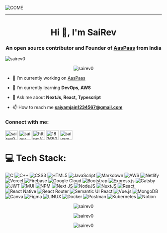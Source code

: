 ![COME](https://user-images.githubusercontent.com/96655163/195539546-4d2778fc-c88c-41a7-9dfe-e2a084847296.png)

---

<h1 align="center">Hi 👋, I'm SaiRev</h1>
<h3 align="center">An open source contributor and Founder of <a href="https://www.aaspaas.tech">AasPaas</a> from India</h3>

<p align="left"> <img src="https://visitcount.itsvg.in/api?id=SaiRev0&icon=3&color=1" alt="sairev0" /></p>
<p align="center"><img src="https://github-profile-trophy.vercel.app/?username=SaiRev0&theme=discord&no-frame=false&no-bg=false&margin-w=4" alt="sairev0" /></a> </p>

- 🔭 I’m currently working on [AasPaas](https://www.aaspaas.tech)

- 🌱 I’m currently learning **DevOps, AWS**

- 💬 Ask me about **NextJs, React, Typescript**

- 📫 How to reach me **saiyamjain1234567@gmail.com**

<h3 align="left">Connect with me:</h3>
<p align="left">
<a href="https://codepen.io/sairev0" target="blank"><img align="center" src="https://raw.githubusercontent.com/rahuldkjain/github-profile-readme-generator/master/src/images/icons/Social/codepen.svg" alt="sairev0" height="30" width="40" /></a>
<a href="https://dev.to/sairev" target="blank"><img align="center" src="https://raw.githubusercontent.com/rahuldkjain/github-profile-readme-generator/master/src/images/icons/Social/devto.svg" alt="sairev" height="30" width="40" /></a>
<a href="https://www.linkedin.com/in/sairev/" target="blank"><img align="center" src="https://raw.githubusercontent.com/rahuldkjain/github-profile-readme-generator/master/src/images/icons/Social/linked-in-alt.svg" alt="https://www.linkedin.com/in/sairev/" height="30" width="40" /></a>
<a href="https://stackoverflow.com/users/18765060" target="blank"><img align="center" src="https://raw.githubusercontent.com/rahuldkjain/github-profile-readme-generator/master/src/images/icons/Social/stack-overflow.svg" alt="18765060" height="30" width="40" /></a>
<a href="https://instagram.com/saiyam_iitbhu" target="blank"><img align="center" src="https://raw.githubusercontent.com/rahuldkjain/github-profile-readme-generator/master/src/images/icons/Social/instagram.svg" alt="saiyam_iitbhu" height="30" width="40" /></a>
</p>

# 💻 Tech Stack:
![C](https://img.shields.io/badge/c-%2300599C.svg?style=flat&logo=c&logoColor=white) ![C++](https://img.shields.io/badge/c++-%2300599C.svg?style=flat&logo=c%2B%2B&logoColor=white) ![CSS3](https://img.shields.io/badge/css3-%231572B6.svg?style=flat&logo=css3&logoColor=white) ![HTML5](https://img.shields.io/badge/html5-%23E34F26.svg?style=flat&logo=html5&logoColor=white) ![JavaScript](https://img.shields.io/badge/javascript-%23323330.svg?style=flat&logo=javascript&logoColor=%23F7DF1E) ![Markdown](https://img.shields.io/badge/markdown-%23000000.svg?style=flat&logo=markdown&logoColor=white) ![AWS](https://img.shields.io/badge/AWS-%23FF9900.svg?style=flat&logo=amazon-aws&logoColor=white) ![Netlify](https://img.shields.io/badge/netlify-%23000000.svg?style=flat&logo=netlify&logoColor=#00C7B7) ![Vercel](https://img.shields.io/badge/vercel-%23000000.svg?style=flat&logo=vercel&logoColor=white) ![Firebase](https://img.shields.io/badge/firebase-%23039BE5.svg?style=flat&logo=firebase) ![Google Cloud](https://img.shields.io/badge/Google%20Cloud-%234285F4.svg?style=flat&logo=google-cloud&logoColor=white) ![Bootstrap](https://img.shields.io/badge/bootstrap-%23563D7C.svg?style=flat&logo=bootstrap&logoColor=white) ![Express.js](https://img.shields.io/badge/express.js-%23404d59.svg?style=flat&logo=express&logoColor=%2361DAFB) ![Gatsby](https://img.shields.io/badge/Gatsby-%23663399.svg?style=flat&logo=gatsby&logoColor=white) ![JWT](https://img.shields.io/badge/JWT-black?style=flat&logo=JSON%20web%20tokens) ![MUI](https://img.shields.io/badge/MUI-%230081CB.svg?style=flat&logo=material-ui&logoColor=white) ![NPM](https://img.shields.io/badge/NPM-%23000000.svg?style=flat&logo=npm&logoColor=white) ![Next JS](https://img.shields.io/badge/Next-black?style=flat&logo=next.js&logoColor=white) ![NodeJS](https://img.shields.io/badge/node.js-6DA55F?style=flat&logo=node.js&logoColor=white) ![NuxtJS](https://img.shields.io/badge/Nuxt-black?style=flat&logo=nuxt.js&logoColor=white) ![React](https://img.shields.io/badge/react-%2320232a.svg?style=flat&logo=react&logoColor=%2361DAFB) ![React Native](https://img.shields.io/badge/react_native-%2320232a.svg?style=flat&logo=react&logoColor=%2361DAFB) ![React Router](https://img.shields.io/badge/React_Router-CA4245?style=flat&logo=react-router&logoColor=white) ![Semantic UI React](https://img.shields.io/badge/Semantic%20UI%20React-%2335BDB2.svg?style=flat&logo=SemanticUIReact&logoColor=white) ![Vue.js](https://img.shields.io/badge/vuejs-%2335495e.svg?style=flat&logo=vuedotjs&logoColor=%234FC08D) ![MongoDB](https://img.shields.io/badge/MongoDB-%234ea94b.svg?style=flat&logo=mongodb&logoColor=white) ![Canva](https://img.shields.io/badge/Canva-%2300C4CC.svg?style=flat&logo=Canva&logoColor=white) 	![Figma](https://img.shields.io/badge/figma-%23F24E1E.svg?style=flat&logo=figma&logoColor=white) ![LINUX](https://img.shields.io/badge/Linux-FCC624?style=flat&logo=linux&logoColor=black) ![Docker](https://img.shields.io/badge/docker-%230db7ed.svg?style=flat&logo=docker&logoColor=white) ![Postman](https://img.shields.io/badge/Postman-FF6C37?style=flat&logo=postman&logoColor=white) ![Kubernetes](https://img.shields.io/badge/kubernetes-%23326ce5.svg?style=flat&logo=kubernetes&logoColor=white) ![Notion](https://img.shields.io/badge/Notion-%23000000.svg?style=flat&logo=notion&logoColor=white)

<p align="center"><img src="https://github-readme-stats.vercel.app/api/top-langs/?username=SaiRev0&theme=dracula&hide_border=false&include_all_commits=true&count_private=true&layout=compact" alt="sairev0" /></p>

<p align="center"><img src="https://github-readme-stats.vercel.app/api?username=SaiRev0&theme=dracula&hide_border=false&include_all_commits=true&count_private=true" alt="sairev0" /></p>

<p align="center"><img src="https://streak-stats.demolab.com/?user=SaiRev0&theme=dracula&date_format=j%20M%5B%20Y%5D" alt="sairev0" /></p>
